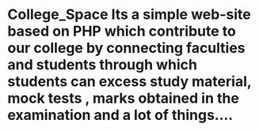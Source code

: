 # College_Space Its a simple web-site based on PHP which contribute to our college by connecting faculties and students through which students can excess study material, mock tests , marks obtained in the examination and a lot of things....
